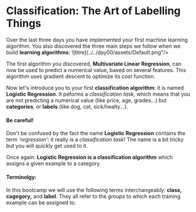 # Classification: The Art of Labelling Things
Over the last three days you have implemented your first machine learning algorithm. You also discovered the three main steps we follow when we build **learning algorithms**: 
![titre](../../day00/assets/Default.png"/>

The first algorithm you discovered, **Multivariate Linear Regression**, can now be used to predict a numerical value, based on several features. This algorithm uses gradient descent to optimize its cost function.  

Now let's introduce you to your first **classification algorithm**: it is named **Logistic Regression**. It peforms a *classification task*, which means that you are not predicting a numerical value (like price, age, grades...) but **categories**, or **labels** (like dog, cat, sick/healty...).   

#### **Be careful!**  
Don't be confused by the fact the name **Logistic Regression** contains the term *'regression'*: it really is a *classification task*! The name is a bit tricky but you will quickly get used to it.  

Once again: **Logistic Regression is a classification algorithm** which assigns a given example to a category.  

#### **Terminolgy:**
In this bootcamp we will use the following terms interchangeably: **class, cagegory,** and **label**. They all refer to the *groups* to which each training example can be assigned to.